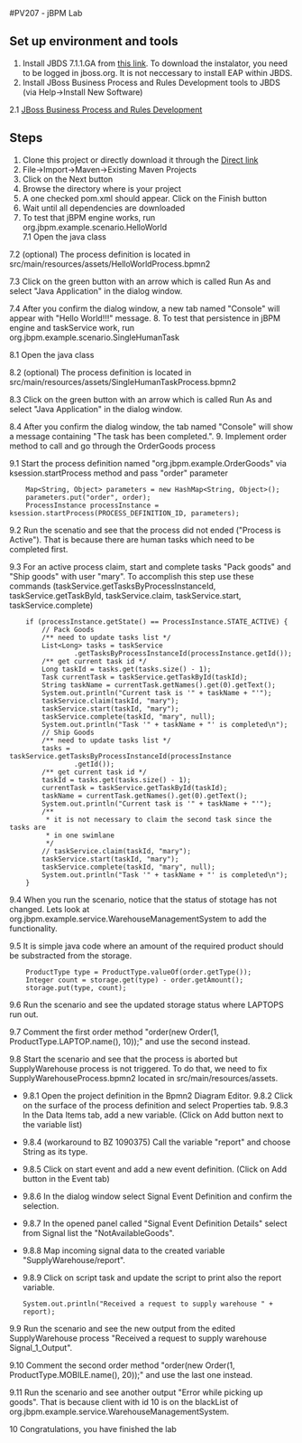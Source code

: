 #PV207 - jBPM Lab

## Set up environment and tools

1. Install JBDS 7.1.1.GA from [this link](http://www.redhat.com/j/elqNow/elqRedir.htm?ref=http://www.jboss.org/download-manager/content/origin/files/sha256/93/9377ef0b9a50beebd1ccc26bfa8390a1f3b96a1a9f1c2dc415d107c05b1c50ad/jbdevstudio-product-universal-7.1.1.GA-v20140314-2145-B688.jar). To download the instalator, you need to be logged in jboss.org. It is not neccessary to install EAP within JBDS.
2. Install JBoss Business Process and Rules Development tools to JBDS (via Help->Install New Software)

  2.1 [JBoss Business Process and Rules Development](https://devstudio.jboss.com/updates/7.0-development/integration-stack/)

## Steps

1. Clone this project or directly download it through the [Direct link](https://github.com/ibek/pv207-jbpm/archive/master.zip)
2. File->Import->Maven->Existing Maven Projects
3. Click on the Next button
4. Browse the directory where is your project
5. A one checked pom.xml should appear. Click on the Finish button
6. Wait until all dependencies are downloaded
7. To test that jBPM engine works, run org.jbpm.example.scenario.HelloWorld  
  7.1 Open the java class
  
  7.2 (optional) The process definition is located in src/main/resources/assets/HelloWorldProcess.bpmn2 
  
  7.3 Click on the green button with an arrow which is called Run As and select "Java Application" in the dialog window.
  
  7.4 After you confirm the dialog window, a new tab named "Console" will appear with "Hello World!!!" message.
8. To test that persistence in jBPM engine and taskService work, run org.jbpm.example.scenario.SingleHumanTask
  
  8.1 Open the java class
  
  8.2 (optional) The process definition is located in src/main/resources/assets/SingleHumanTaskProcess.bpmn2
  
  8.3 Click on the green button with an arrow which is called Run As and select "Java Application" in the dialog window.
  
  8.4 After you confirm the dialog window, the tab named "Console" will show a message containing "The task has been completed.".
9. Implement order method to call and go through the OrderGoods process
  
  9.1 Start the process definition named "org.jbpm.example.OrderGoods" via ksession.startProcess method and pass "order" parameter

        Map<String, Object> parameters = new HashMap<String, Object>();
        parameters.put("order", order);
		ProcessInstance processInstance = ksession.startProcess(PROCESS_DEFINITION_ID, parameters);

  9.2 Run the scenatio and see that the process did not ended ("Process is Active"). That is because there are human tasks which need to be completed first.
  
  9.3 For an active process claim, start and complete tasks "Pack goods" and "Ship goods" with user "mary". To accomplish this step use these commands (taskService.getTasksByProcessInstanceId, taskService.getTaskById, taskService.claim, taskService.start, taskService.complete)

		if (processInstance.getState() == ProcessInstance.STATE_ACTIVE) {
			// Pack Goods
			/** need to update tasks list */
			List<Long> tasks = taskService
					.getTasksByProcessInstanceId(processInstance.getId());
			/** get current task id */
			Long taskId = tasks.get(tasks.size() - 1);
			Task currentTask = taskService.getTaskById(taskId);
			String taskName = currentTask.getNames().get(0).getText();
			System.out.println("Current task is '" + taskName + "'");
			taskService.claim(taskId, "mary");
			taskService.start(taskId, "mary");
			taskService.complete(taskId, "mary", null);
			System.out.println("Task '" + taskName + "' is completed\n");
			// Ship Goods
			/** need to update tasks list */
			tasks = taskService.getTasksByProcessInstanceId(processInstance
					.getId());
			/** get current task id */
			taskId = tasks.get(tasks.size() - 1);
			currentTask = taskService.getTaskById(taskId);
			taskName = currentTask.getNames().get(0).getText();
			System.out.println("Current task is '" + taskName + "'");
			/**
			 * it is not necessary to claim the second task since the tasks are
			 * in one swimlane
			 */
			// taskService.claim(taskId, "mary");
			taskService.start(taskId, "mary");
			taskService.complete(taskId, "mary", null);
			System.out.println("Task '" + taskName + "' is completed\n");
		}

  9.4 When you run the scenario, notice that the status of stotage has not changed. Lets look at org.jbpm.example.service.WarehouseManagementSystem to add the functionality.
  
  9.5 It is simple java code where an amount of the required product should be substracted from the storage.

        ProductType type = ProductType.valueOf(order.getType());
        Integer count = storage.get(type) - order.getAmount();
        storage.put(type, count);

  9.6 Run the scenario and see the updated storage status where LAPTOPS run out.
  
  9.7 Comment the first order method "order(new Order(1, ProductType.LAPTOP.name(), 10));" and use the second instead.
  
  9.8 Start the scenario and see that the process is aborted but SupplyWarehouse process is not triggered. To do that, we need to fix SupplyWarehouseProcess.bpmn2 located in src/main/resources/assets.
  
  * 9.8.1 Open the project definition in the Bpmn2 Diagram Editor.
        9.8.2 Click on the surface of the process definition and select Properties tab.
        9.8.3 In the Data Items tab, add a new variable. (Click on Add button next to the variable list)
  * 9.8.4 (workaround to BZ 1090375) Call the variable "report" and choose String as its type.
  * 9.8.5 Click on start event and add a new event definition. (Click on Add button in the Event tab)
  * 9.8.6 In the dialog window select Signal Event Definition and confirm the selection.
  * 9.8.7 In the opened panel called "Signal Event Definition Details" select from Signal list the "NotAvailableGoods".
  
  * 9.8.8 Map incoming signal data to the created variable "SupplyWarehouse/report".
  
  * 9.8.9 Click on script task and update the script to print also the report variable.

        System.out.println("Received a request to supply warehouse " + report);

  9.9 Run the scenario and see the new output from the edited SupplyWarehouse process "Received a request to supply warehouse Signal_1_Output".
  
  9.10 Comment the second order method "order(new Order(1, ProductType.MOBILE.name(), 20));" and use the last one instead.
  
  9.11 Run the scenario and see another output "Error while picking up goods". That is because client with id 10 is on the blackList of org.jbpm.example.service.WarehouseManagementSystem.

10 Congratulations, you have finished the lab
  







